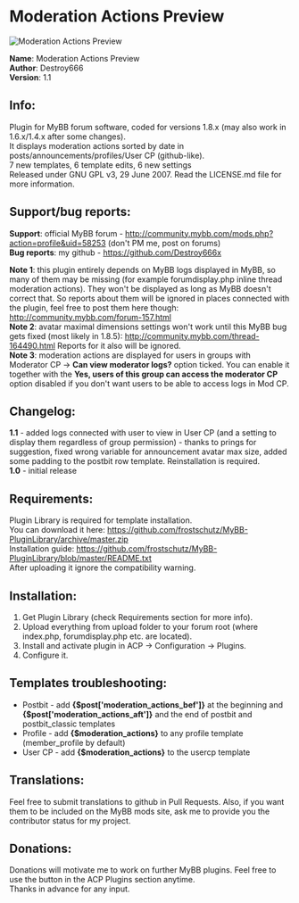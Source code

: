 **Moderation Actions Preview**
===============

![Moderation Actions Preview](https://raw.github.com/Destroy666x/MyBB-Moderation-Actions-Preview/master/preview1.png "Preview")

**Name**: Moderation Actions Preview  
**Author**: Destroy666  
**Version**: 1.1  

**Info**:
---------

Plugin for MyBB forum software, coded for versions 1.8.x (may also work in 1.6.x/1.4.x after some changes).  
It displays moderation actions sorted by date in posts/announcements/profiles/User CP (github-like).  
7 new templates, 6 template edits, 6 new settings  
Released under GNU GPL v3, 29 June 2007. Read the LICENSE.md file for more information.  

**Support/bug reports**: 
------------------------

**Support**: official MyBB forum - http://community.mybb.com/mods.php?action=profile&uid=58253 (don't PM me, post on forums)  
**Bug reports**: my github - https://github.com/Destroy666x  

**Note 1**: this plugin entirely depends on MyBB logs displayed in MyBB, so many of them may be missing (for example forumdisplay.php inline thread moderation actions). They won't be displayed as long as MyBB doesn't correct that. So reports about them will be ignored in places connected with the plugin, feel free to post them here though: http://community.mybb.com/forum-157.html  
**Note 2**: avatar maximal dimensions settings won't work until this MyBB bug gets fixed (most likely in 1.8.5): http://community.mybb.com/thread-164490.html Reports for it also will be ignored.  
**Note 3**: moderation actions are displayed for users in groups with Moderator CP -> **Can view moderator logs?** option ticked. You can enable it together with the **Yes, users of this group can access the moderator CP** option disabled if you don't want users to be able to access logs in Mod CP.  

**Changelog**:
--------------

**1.1** - added logs connected with user to view in User CP (and a setting to display them regardless of group permission) - thanks to prings for suggestion, fixed wrong variable for announcement avatar max size, added some padding to the postbit row template. Reinstallation is required.  
**1.0** - initial release  

**Requirements**:
-----------------

Plugin Library is required for template installation.  
You can download it here: https://github.com/frostschutz/MyBB-PluginLibrary/archive/master.zip  
Installation guide: https://github.com/frostschutz/MyBB-PluginLibrary/blob/master/README.txt  
After uploading it ignore the compatibility warning.  

**Installation**:
-----------------

1. Get Plugin Library (check Requirements section for more info).
2. Upload everything from upload folder to your forum root (where index.php, forumdisplay.php etc. are located).
3. Install and activate plugin in ACP -> Configuration -> Plugins.
4. Configure it.

**Templates troubleshooting**:
------------------------------

* Postbit - add **{$post['moderation_actions_bef']}** at the beginning and **{$post['moderation_actions_aft']}** and the end of postbit and postbit_classic templates
* Profile - add **{$moderation_actions}** to any profile template (member_profile by default)
* User CP - add **{$moderation_actions}** to the usercp template

**Translations**:
-----------------

Feel free to submit translations to github in Pull Requests. Also, if you want them to be included on the MyBB mods site, ask me to provide you the contributor status for my project.

**Donations**:
-------------

Donations will motivate me to work on further MyBB plugins. Feel free to use the button in the ACP Plugins section anytime.  
Thanks in advance for any input.